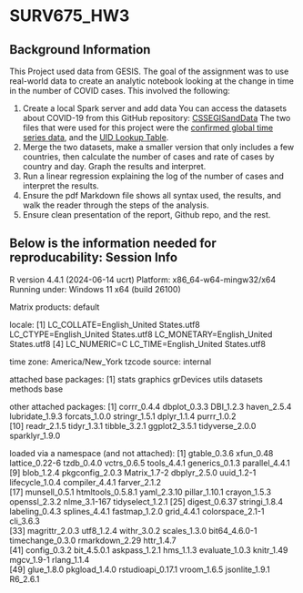# SURV675_HW3

## Background Information
This Project used data from GESIS. The goal of the assignment was to use real-world data to create an analytic notebook looking at the change in time in the number of COVID cases. This involved the following:

1. Create a local Spark server and add data 
  You can access the datasets about COVID-19 from this GitHub repository: [CSSEGISandData](https://github.com/CSSEGISandData/COVID-19/tree/master/csse_covid_19_data) The two files that were used for this project were the [confirmed global time series data](https://github.com/CSSEGISandData/COVID-19/blob/master/csse_covid_19_data/csse_covid_19_time_series/time_series_covid19_confirmed_global.csv), and the [UID Lookup Table](https://github.com/CSSEGISandData/COVID-19/blob/master/csse_covid_19_data/UID_ISO_FIPS_LookUp_Table.csv).
2. Merge the two datasets, make a smaller version that only includes a few countries, then calculate the number of cases and rate of cases by country and day. Graph the results and interpret. 
3. Run a linear regression explaining the log of the number of cases and interpret the results. 
4. Ensure the pdf Markdown file shows all syntax used, the results, and walk the reader through the steps of the analysis. 
5. Ensure clean presentation of the report, Github repo, and the rest. 


## Below is the information needed for reproducability: Session Info
R version 4.4.1 (2024-06-14 ucrt)
Platform: x86_64-w64-mingw32/x64
Running under: Windows 11 x64 (build 26100)

Matrix products: default


locale:
[1] LC_COLLATE=English_United States.utf8  LC_CTYPE=English_United States.utf8    LC_MONETARY=English_United States.utf8
[4] LC_NUMERIC=C                           LC_TIME=English_United States.utf8    

time zone: America/New_York
tzcode source: internal

attached base packages:
[1] stats     graphics  grDevices utils     datasets  methods   base     

other attached packages:
 [1] corrr_0.4.4     dbplot_0.3.3    DBI_1.2.3       haven_2.5.4     lubridate_1.9.3 forcats_1.0.0   stringr_1.5.1   dplyr_1.1.4     purrr_1.0.2    
[10] readr_2.1.5     tidyr_1.3.1     tibble_3.2.1    ggplot2_3.5.1   tidyverse_2.0.0 sparklyr_1.9.0 

loaded via a namespace (and not attached):
 [1] gtable_0.3.6      xfun_0.48         lattice_0.22-6    tzdb_0.4.0        vctrs_0.6.5       tools_4.4.1       generics_0.1.3    parallel_4.4.1   
 [9] blob_1.2.4        pkgconfig_2.0.3   Matrix_1.7-2      dbplyr_2.5.0      uuid_1.2-1        lifecycle_1.0.4   compiler_4.4.1    farver_2.1.2     
[17] munsell_0.5.1     htmltools_0.5.8.1 yaml_2.3.10       pillar_1.10.1     crayon_1.5.3      openssl_2.3.2     nlme_3.1-167      tidyselect_1.2.1 
[25] digest_0.6.37     stringi_1.8.4     labeling_0.4.3    splines_4.4.1     fastmap_1.2.0     grid_4.4.1        colorspace_2.1-1  cli_3.6.3        
[33] magrittr_2.0.3    utf8_1.2.4        withr_3.0.2       scales_1.3.0      bit64_4.6.0-1     timechange_0.3.0  rmarkdown_2.29    httr_1.4.7       
[41] config_0.3.2      bit_4.5.0.1       askpass_1.2.1     hms_1.1.3         evaluate_1.0.3    knitr_1.49        mgcv_1.9-1        rlang_1.1.4      
[49] glue_1.8.0        pkgload_1.4.0     rstudioapi_0.17.1 vroom_1.6.5       jsonlite_1.9.1    R6_2.6.1    

